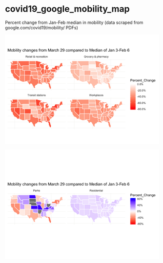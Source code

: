 # covid19_google_mobility_map
Percent change from Jan-Feb median in mobility (data scraped from google.com/covid19/mobility/ PDFs)

![Reduction in mobility in these categoires](covid19_google_mobility_mapped_3_29_files/figure-gfm/unnamed-chunk-5-1.png)

![Mixed of increase/decrease in mobility in these categoires](covid19_google_mobility_mapped_3_29_files/figure-gfm/unnamed-chunk-6-1.png)
